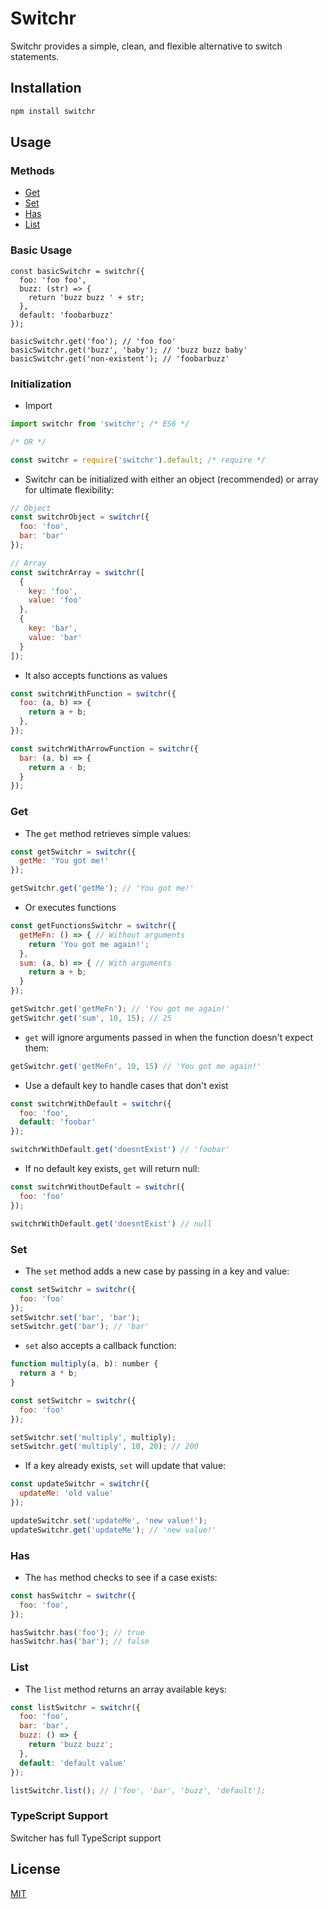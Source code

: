 # Switchr

Switchr provides a simple, clean, and flexible alternative to switch statements.

## Installation

```bash
npm install switchr
```

## Usage

### Methods
- [Get](#get)
- [Set](#set)
- [Has](#has)
- [List](#list)

### Basic Usage
```javasdcript
const basicSwitchr = switchr({
  foo: 'foo foo',
  buzz: (str) => {
    return 'buzz buzz ' + str;
  },
  default: 'foobarbuzz'
});

basicSwitchr.get('foo'); // 'foo foo'
basicSwitchr.get('buzz', 'baby'); // 'buzz buzz baby'
basicSwitchr.get('non-existent'); // 'foobarbuzz'
```

### Initialization

- Import
```javascript
import switchr from 'switchr'; /* ES6 */

/* OR */

const switchr = require('switchr').default; /* require */
```

- Switchr can be initialized with either an object (recommended) or array for ultimate flexibility:

```javascript
// Object
const switchrObject = switchr({
  foo: 'foo',
  bar: 'bar'
});

// Array
const switchrArray = switchr([
  {
    key: 'foo',
    value: 'foo'
  },
  {
    key: 'bar',
    value: 'bar'
  }
]);
```

- It also accepts functions as values

```javascript
const switchrWithFunction = switchr({
  foo: (a, b) => {
    return a + b;
  },
});

const switchrWithArrowFunction = switchr({
  bar: (a, b) => {
    return a - b;
  }
});
```

### Get

- The `get` method retrieves simple values:
```javascript
const getSwitchr = switchr({
  getMe: 'You got me!'
});

getSwitchr.get('getMe'); // 'You got me!'
```
- Or executes functions
```javascript
const getFunctionsSwitchr = switchr({
  getMeFn: () => { // Without arguments
    return 'You got me again!';
  },
  sum: (a, b) => { // With arguments
    return a + b;
  }
});

getSwitchr.get('getMeFn'); // 'You got me again!'
getSwitchr.get('sum', 10, 15); // 25
```
- `get` will ignore arguments passed in when the function doesn't expect them:
```javascript
getSwitchr.get('getMeFn', 10, 15) // 'You got me again!'
```

- Use a default key to handle cases that don't exist
```javascript
const switchrWithDefault = switchr({
  foo: 'foo',
  default: 'foobar'
});

switchrWithDefault.get('doesntExist') // 'foobar'
```

- If no default key exists, `get` will return null:
```javascript
const switchrWithoutDefault = switchr({
  foo: 'foo'
});

switchrWithDefault.get('doesntExist') // null
```


### Set
- The `set` method adds a new case by passing in a key and value:
```javascript
const setSwitchr = switchr({
  foo: 'foo'
});
setSwitchr.set('bar', 'bar');
setSwitchr.get('bar'); // 'bar'
```

- `set` also accepts a callback function:
```javascript
function multiply(a, b): number {
  return a * b;
}

const setSwitchr = switchr({
  foo: 'foo'
});

setSwitchr.set('multiply', multiply);
setSwitchr.get('multiply', 10, 20); // 200
```

- If a key already exists, `set` will update that value:
```javascript
const updateSwitchr = switchr({
  updateMe: 'old value'
});

updateSwitchr.set('updateMe', 'new value!');
updateSwitchr.get('updateMe'); // 'new value!'
```

### Has

- The `has` method checks to see if a case exists:
```javascript
const hasSwitchr = switchr({
  foo: 'foo',
});

hasSwitchr.has('foo'); // true
hasSwitchr.has('bar'); // false
```

### List

- The `list` method returns an array available keys:
```javascript
const listSwitchr = switchr({
  foo: 'foo',
  bar: 'bar',
  buzz: () => {
    return 'buzz buzz';
  },
  default: 'default value'
});

listSwitchr.list(); // ['foo', 'bar', 'buzz', 'default'];
```

### TypeScript Support
Switcher has full TypeScript support

## License
[MIT](https://choosealicense.com/licenses/mit/)
